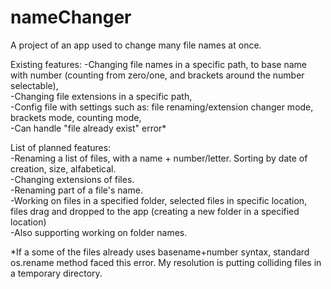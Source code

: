 # nameChanger
A project of an app used to change many file names at once.  

Existing features:
-Changing file names in a specific path, to base name with number (counting from zero/one, and brackets around the number selectable),  
-Changing file extensions in a specific path,  
-Config file with settings such as: file renaming/extension changer mode, brackets mode, counting mode,  
-Can handle "file already exist" error*  
  
  
List of planned features:  
-Renaming a list of files, with a name + number/letter. Sorting by date of creation, size, alfabetical.  
-Changing extensions of files.  
-Renaming part of a file's name.  
-Working on files in a specified folder, selected files in specific location, files drag and dropped to the app (creating a new folder in a specified location)  
-Also supporting working on folder names.  


*If a some of the files already uses basename+number syntax, standard os.rename method faced this error. My resolution is putting colliding files in a temporary directory.
